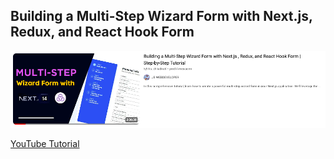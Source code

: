 ## Building a Multi-Step Wizard Form with Next.js, Redux, and React Hook Form

![Image](./simple-redux-form.png)

[YouTube Tutorial](https://www.youtube.com/watch?v=ZF5Tv7ldJo4&t=2789s)